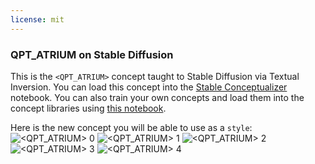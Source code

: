 ```yaml
---
license: mit
---
```

### QPT_ATRIUM on Stable Diffusion
This is the `<QPT_ATRIUM>` concept taught to Stable Diffusion via Textual Inversion. You can load this concept into the [Stable Conceptualizer](https://colab.research.google.com/github/huggingface/notebooks/blob/main/diffusers/stable_conceptualizer_inference.ipynb) notebook. You can also train your own concepts and load them into the concept libraries using [this notebook](https://colab.research.google.com/github/huggingface/notebooks/blob/main/diffusers/sd_textual_inversion_training.ipynb).

Here is the new concept you will be able to use as a `style`:
![<QPT_ATRIUM> 0](https://huggingface.co/sd-concepts-library/qpt-atrium/resolve/main/concept_images/0.jpeg)
![<QPT_ATRIUM> 1](https://huggingface.co/sd-concepts-library/qpt-atrium/resolve/main/concept_images/1.jpeg)
![<QPT_ATRIUM> 2](https://huggingface.co/sd-concepts-library/qpt-atrium/resolve/main/concept_images/2.jpeg)
![<QPT_ATRIUM> 3](https://huggingface.co/sd-concepts-library/qpt-atrium/resolve/main/concept_images/3.jpeg)
![<QPT_ATRIUM> 4](https://huggingface.co/sd-concepts-library/qpt-atrium/resolve/main/concept_images/4.jpeg)

